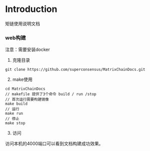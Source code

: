 # Introduction

矩链使用说明文档

### web构建

注意：需要安装docker

1. 克隆目录

```
git clone https://github.com/superconsensus/MatrixChainDocs.git
```

2. make使用

```
cd MatrixChainDocs
// makefile 提供了3个命令 build / run /stop
// 首次运行需要构建镜像
make build
// 运行
make run
// 停止
make stop
```

3. 访问

访问本机的4000端口可以看到文档构建成功效果。

